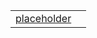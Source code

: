 |                                                                                                |     |
| ---------------------------------------------------------------------------------------------- | --- |
| [placeholder](https://hamedfathi.gitbook.io/aurelia-2-doc-api/validation/variable/placeholder) |     |